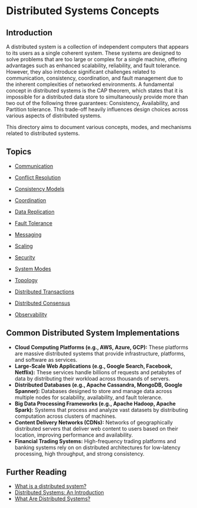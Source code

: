 # Distributed Systems Concepts

## Introduction

A distributed system is a collection of independent computers that appears to its users as a single coherent system. These systems are designed to solve problems that are too large or complex for a single machine, offering advantages such as enhanced scalability, reliability, and fault tolerance. However, they also introduce significant challenges related to communication, consistency, coordination, and fault management due to the inherent complexities of networked environments. A fundamental concept in distributed systems is the CAP theorem, which states that it is impossible for a distributed data store to simultaneously provide more than two out of the following three guarantees: Consistency, Availability, and Partition tolerance. This trade-off heavily influences design choices across various aspects of distributed systems.

This directory aims to document various concepts, modes, and mechanisms related to distributed systems.

## Topics

- [Communication](./communication/README.md)
- [Conflict Resolution](./conflict-resolution/README.md)

- [Consistency Models](./consistency-models/README.md)
- [Coordination](./coordination/README.md)
- [Data Replication](./data-replication/README.md)
- [Fault Tolerance](./fault-tolerance/README.md)
- [Messaging](./messaging/README.md)
- [Scaling](./scaling/README.md)
- [Security](./security/README.md)
- [System Modes](./system-mode/README.md)
- [Topology](./topology/README.md)
- [Distributed Transactions](./distributed-transactions/README.md)
- [Distributed Consensus](./distributed-consensus/README.md)
- [Observability](./observability/README.md)

## Common Distributed System Implementations

-   **Cloud Computing Platforms (e.g., AWS, Azure, GCP):** These platforms are massive distributed systems that provide infrastructure, platforms, and software as services.
-   **Large-Scale Web Applications (e.g., Google Search, Facebook, Netflix):** These services handle billions of requests and petabytes of data by distributing their workload across thousands of servers.
-   **Distributed Databases (e.g., Apache Cassandra, MongoDB, Google Spanner):** Databases designed to store and manage data across multiple nodes for scalability, availability, and fault tolerance.
-   **Big Data Processing Frameworks (e.g., Apache Hadoop, Apache Spark):** Systems that process and analyze vast datasets by distributing computation across clusters of machines.
-   **Content Delivery Networks (CDNs):** Networks of geographically distributed servers that deliver web content to users based on their location, improving performance and availability.
-   **Financial Trading Systems:** High-frequency trading platforms and banking systems rely on on distributed architectures for low-latency processing, high throughput, and strong consistency.

## Further Reading

-   [What is a distributed system?](https://www.atlassian.com/microservices/microservices-architecture/distributed-architecture)
-   [Distributed Systems: An Introduction](https://www.confluent.io/learn/distributed-systems/)
-   [What Are Distributed Systems?](https://www.splunk.com/en_us/blog/learn/distributed-systems.html)
